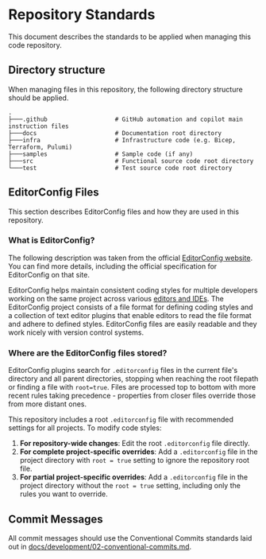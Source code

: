 # Repository Standards

This document describes the standards to be applied when managing this code repository.

## Directory structure

When managing files in this repository, the following directory structure should be applied.

```text
.
├───.github                   # GitHub automation and copilot main instruction files
├───docs                      # Documentation root directory
├───infra                     # Infrastructure code (e.g. Bicep, Terraform, Pulumi)
├───samples                   # Sample code (if any)
├───src                       # Functional source code root directory
└───test                      # Test source code root directory
```

## EditorConfig Files

This section describes EditorConfig files and how they are used in this repository.

### What is EditorConfig?

The following description was taken from the official [EditorConfig website][official-editor-config-site]. You can find more details, including the official specification for EditorConfig on that site.

EditorConfig helps maintain consistent coding styles for multiple developers working on the same project across various [editors and IDEs][supported-ides]. The EditorConfig project consists of a file format for defining coding styles and a collection of text editor plugins that enable editors to read the file format and adhere to defined styles. EditorConfig files are easily readable and they work nicely with version control systems.

### Where are the EditorConfig files stored?

EditorConfig plugins search for `.editorconfig` files in the current file's directory and all parent directories, stopping when reaching the root filepath or finding a file with `root=true`. Files are processed top to bottom with more recent rules taking precedence - properties from closer files override those from more distant ones.

This repository includes a root `.editorconfig` file with recommended settings for all projects. To modify code styles:

1. **For repository-wide changes**: Edit the root `.editorconfig` file directly.
2. **For complete project-specific overrides**: Add a `.editorconfig` file in the project directory with `root = true` setting to ignore the repository root file.
3. **For partial project-specific overrides**: Add a `.editorconfig` file in the project directory without the `root = true` setting, including only the rules you want to override.

## Commit Messages

All commit messages should use the Conventional Commits standards laid out in [docs/development/02-conventional-commits.md][conventional-commits].

[official-editor-config-site]: https://editorconfig.org/
[supported-ides]: https://editorconfig.org/#pre-installed
[conventional-commits]: 02-conventional-commits.md
